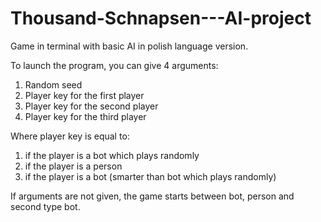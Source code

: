# Thousand-Schnapsen---AI-project

Game in terminal with basic AI in polish language version. 

To launch the program, you can give 4 arguments:

1. Random seed
2. Player key for the first player
3. Player key for the second player
4. Player key for the third player

Where player key is equal to:

1. if the player is a bot which plays randomly
2. if the player is a person
3. if the player is a bot (smarter than bot which plays randomly)

If arguments are not given, the game starts between bot, person and second type bot.

